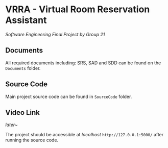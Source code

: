 # VRRA - Virtual Room Reservation Assistant
*Software Engineering Final Project by Group 21*

## Documents
All required documents including: SRS, SAD and SDD can be found on the `Documents` folder.

## Source Code
Main project source code can be found in `SourceCode` folder.

## Video Link
*later~*

The project should be accessible at *localhost* `http://127.0.0.1:5000/` after running the source code.
